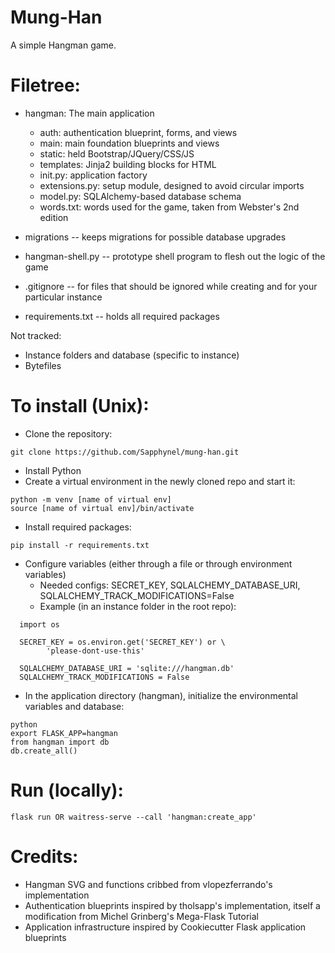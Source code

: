 # Mung-Han
A simple Hangman game.

# Filetree:
  - hangman: The main application
    - auth: authentication blueprint, forms, and views
    - main: main foundation blueprints and views
    - static: held Bootstrap/JQuery/CSS/JS
    - templates: Jinja2 building blocks for HTML
    - init.py: application factory
    - extensions.py: setup module, designed to avoid circular imports
    - model.py: SQLAlchemy-based database schema
    - words.txt: words used for the game, taken from Webster's 2nd edition

  - migrations -- keeps migrations for possible database upgrades
  - hangman-shell.py -- prototype shell program to flesh out the logic of the game
  - .gitignore -- for files that should be ignored while creating and for your particular instance
  - requirements.txt -- holds all required packages

Not tracked:
  - Instance folders and database (specific to instance)
  - Bytefiles


# To install (Unix):
- Clone the repository:
```
git clone https://github.com/Sapphynel/mung-han.git
```

- Install Python
- Create a virtual environment in the newly cloned repo and start it:
```
python -m venv [name of virtual env]
source [name of virtual env]/bin/activate
```
- Install required packages:
```
pip install -r requirements.txt
```

- Configure variables (either through a file or through environment variables)
  - Needed configs: SECRET_KEY, SQLALCHEMY_DATABASE_URI, SQLALCHEMY_TRACK_MODIFICATIONS=False
  - Example (in an instance folder in the root repo):
```
  import os

  SECRET_KEY = os.environ.get('SECRET_KEY') or \
        'please-dont-use-this'

  SQLALCHEMY_DATABASE_URI = 'sqlite:///hangman.db'
  SQLALCHEMY_TRACK_MODIFICATIONS = False
```

- In the application directory (hangman), initialize the environmental variables and database:
```
python
export FLASK_APP=hangman
from hangman import db 
db.create_all()
```

# Run (locally):
```
flask run OR waitress-serve --call 'hangman:create_app'
```
# Credits:
  - Hangman SVG and functions cribbed from vlopezferrando's implementation
  - Authentication blueprints inspired by tholsapp's implementation, itself
    a modification from Michel Grinberg's Mega-Flask Tutorial
  - Application infrastructure inspired by Cookiecutter Flask application blueprints
